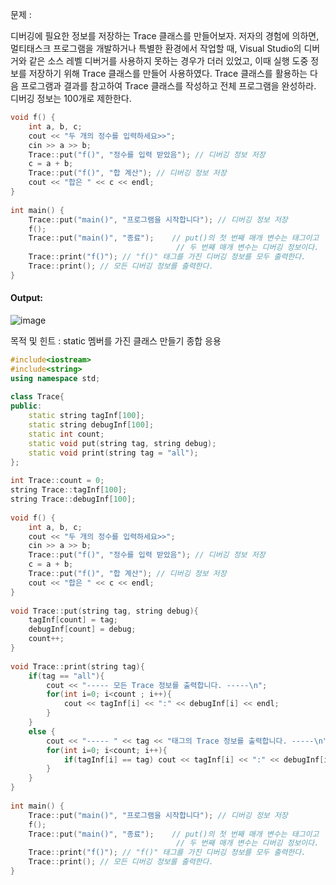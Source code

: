 문제 :

디버깅에 필요한 정보를 저장하는 Trace 클래스를 만들어보자. 저자의 경험에 의하면, 멀티태스크 프로그램을 개발하거나 특별한 환경에서 작업할 때, Visual Studio의 디버거와 같은 소스 레벨 디버거를 사용하지 못하는 경우가 더러 있었고, 이때 실행 도중 정보를 저장하기 위해 Trace 클래스를 만들어 사용하였다.
Trace 클래스를 활용하는 다음 프로그램과 결과를 참고하여 Trace 클래스를 작성하고 전체 프로그램을 완성하라.
디버깅 정보는 100개로 제한한다.

```cpp
void f() {
    int a, b, c;
    cout << "두 개의 정수를 입력하세요>>";
    cin >> a >> b;
    Trace::put("f()", "정수를 입력 받았음"); // 디버깅 정보 저장
    c = a + b; 
    Trace::put("f()", "합 계산"); // 디버깅 정보 저장
    cout << "합은 " << c << endl; 
}
 
int main() {
    Trace::put("main()", "프로그램을 시작합니다"); // 디버깅 정보 저장
    f();
    Trace::put("main()", "종료");    // put()의 첫 번째 매개 변수는 태그이고 
                                     // 두 번째 매개 변수는 디버깅 정보이다. 
    Trace::print("f()"); // "f()" 태그를 가진 디버깅 정보를 모두 출력한다.
    Trace::print(); // 모든 디버깅 정보를 출력한다.
}
```

#### Output:
![image](https://img1.daumcdn.net/thumb/R1280x0/?scode=mtistory2&fname=https%3A%2F%2Fk.kakaocdn.net%2Fdn%2FdACfAX%2FbtqCxQfHc8q%2FKilKCFjl4zcsUaup0T341k%2Fimg.png)

목적 및 힌트 :
static 멤버를 가진 클래스 만들기 종합 응용

```cpp
#include<iostream>
#include<string>
using namespace std;
 
class Trace{
public:
    static string tagInf[100];
    static string debugInf[100];
    static int count;
    static void put(string tag, string debug);
    static void print(string tag = "all");
};
 
int Trace::count = 0;
string Trace::tagInf[100];
string Trace::debugInf[100];
 
void f() {
    int a, b, c;
    cout << "두 개의 정수를 입력하세요>>";
    cin >> a >> b;
    Trace::put("f()", "정수를 입력 받았음"); // 디버깅 정보 저장
    c = a + b; 
    Trace::put("f()", "합 계산"); // 디버깅 정보 저장
    cout << "합은 " << c << endl; 
}
 
void Trace::put(string tag, string debug){
    tagInf[count] = tag;
    debugInf[count] = debug;
    count++;
}
 
void Trace::print(string tag){
    if(tag == "all"){
        cout << "----- 모든 Trace 정보를 출력합니다. -----\n";
        for(int i=0; i<count ; i++){
            cout << tagInf[i] << ":" << debugInf[i] << endl;
        }
    }
    else {
        cout << "----- " << tag << "태그의 Trace 정보를 출력합니다. -----\n";
        for(int i=0; i<count; i++){
            if(tagInf[i] == tag) cout << tagInf[i] << ":" << debugInf[i] << endl;
        }
    }
}
 
int main() {
    Trace::put("main()", "프로그램을 시작합니다"); // 디버깅 정보 저장
    f();
    Trace::put("main()", "종료");    // put()의 첫 번째 매개 변수는 태그이고 
                                     // 두 번째 매개 변수는 디버깅 정보이다. 
    Trace::print("f()"); // "f()" 태그를 가진 디버깅 정보를 모두 출력한다.
    Trace::print(); // 모든 디버깅 정보를 출력한다.
}
```
